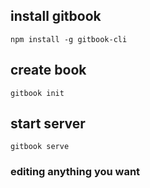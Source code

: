 ## install gitbook

    npm install -g gitbook-cli

## create book

    gitbook init

## start server

    gitbook serve

### editing anything you want
